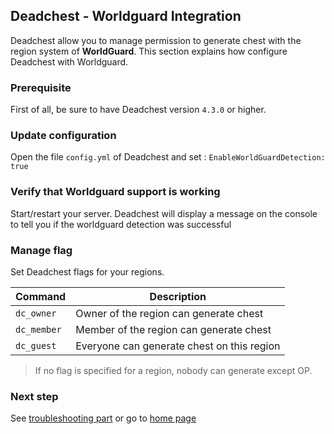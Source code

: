 ## Deadchest - Worldguard Integration 

Deadchest allow you to manage permission to generate chest with the region system of **WorldGuard**.
This section explains how configure Deadchest with Worldguard.

### Prerequisite
First of all, be sure to have Deadchest version `4.3.0` or higher.

### Update configuration
Open the file `config.yml` of Deadchest and set : `EnableWorldGuardDetection: true`

### Verify that Worldguard support is working
Start/restart your server. Deadchest will display a message on the console to tell you if the worldguard detection was successful

### Manage flag
Set Deadchest flags for your regions.

Command | Description 
--- | --- | 
`dc_owner` | Owner of the region can generate chest
`dc_member` | Member of the region can generate chest
`dc_guest` | Everyone can generate chest on this region

> If no flag is specified for a region, nobody can generate except OP.
### Next step
See [troubleshooting part](https://apavarino.github.io/Deadchest/troubleshooting) or go to [home page](https://apavarino.github.io/Deadchest)
